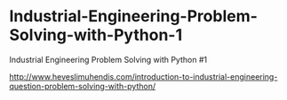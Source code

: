 # Industrial-Engineering-Problem-Solving-with-Python-1
Industrial Engineering Problem Solving with Python #1 


http://www.heveslimuhendis.com/introduction-to-industrial-engineering-question-problem-solving-with-python/
